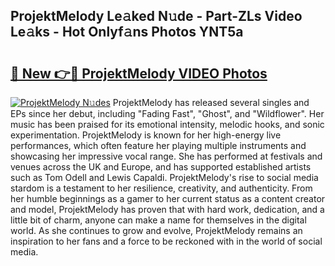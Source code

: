 ## ProjektMelody Le𝚊ked N𝚞de - Part-ZLs Video Le𝚊ks - Hot Onlyf𝚊ns Photos YNT5a

# <h2><a href="http://ac49971.deff.icu/?id=ProjektMelody">🔗 New 👉🔴 ProjektMelody VIDEO Photos</a></h2>

[![ProjektMelody N𝚞des](https://i.imgur.com/rIISA9y.gif)](http://ac49971.deff.icu/?id=ProjektMelody)
ProjektMelody has released several singles and EPs since her debut, including "Fading Fast", "Ghost", and "Wildflower". Her music has been praised for its emotional intensity, melodic hooks, and sonic experimentation. ProjektMelody is known for her high-energy live performances, which often feature her playing multiple instruments and showcasing her impressive vocal range. She has performed at festivals and venues across the UK and Europe, and has supported established artists such as Tom Odell and Lewis Capaldi. ProjektMelody's rise to social media stardom is a testament to her resilience, creativity, and authenticity. From her humble beginnings as a gamer to her current status as a content creator and model, ProjektMelody has proven that with hard work, dedication, and a little bit of charm, anyone can make a name for themselves in the digital world. As she continues to grow and evolve, ProjektMelody remains an inspiration to her fans and a force to be reckoned with in the world of social media.

